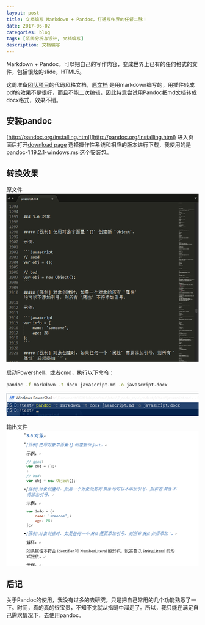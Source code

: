 ```yaml
---
layout: post
title: 文档编写 Markdown + Pandoc，打通写作界的任督二脉！
date: 2017-06-02
categories: blog
tags: [系统分析与设计, 文档编写]
description: 文档编写
---
```


Markdown + Pandoc，可以把自己的写作内容，变成世界上已有的任何格式的文件，包括很炫的slide，HTML5。

<!-- 了解Markdwon以后，我的写作世界，除了正式的文档用LaTeX之外，就是它；看到Pandoc格式转换以后，对生成的slide和pdf羡慕的不行。从此以后，自己以后的写作是这样的：首先用Markdown把自己的想法写下来；其次，通过Pandoc，把写好的Markdown文件，转换成Slide、MS Word或者PDF。
 -->

这周准备[团队项目](https://github.com/TicketingProject/doc/blob/master/teamwork_files/t_GDPLS_7_code_style.pdf)的代码风格文档，[原文档](https://github.com/TicketingProject/doc/tree/master/src/latex/7_code_style/codestyle)
是用markdown编写的，用插件转成pdf的效果不是很好，而且不能二次编辑，因此特意尝试用Pandoc把md文档转成docx格式，效果不错。

## 安装pandoc

[http://pandoc.org/installing.html](http://pandoc.org/installing.html)
进入页面后打开[download page](https://github.com/jgm/pandoc/releases/tag/1.19.2.1)
选择操作性系统和相应的版本进行下载，我使用的是pandoc-1.19.2.1-windows.msi这个安装包。

## 转换效果

原文件
![原文件](https://raw.githubusercontent.com/SimonFang1/SimonFang1.github.io/master/img/blog/pandoc1.png)

启动Powershell，或者cmd，执行以下命令：
```bash
pandoc -f markdown -t docx javascript.md -o javascript.docx
```
![执行命令](https://raw.githubusercontent.com/SimonFang1/SimonFang1.github.io/master/img/blog/pandoc2.png)



输出文件
![输出文件](https://raw.githubusercontent.com/SimonFang1/SimonFang1.github.io/master/img/blog/pandoc3.png)

## 后记

关于Pandoc的使用，我没有过多的去研究。只是把自己常用的几个功能熟悉了一下。时间，真的真的很宝贵，不知不觉就从指缝中溜走了。所以，我只能在满足自己需求情况下，去使用pandoc。
